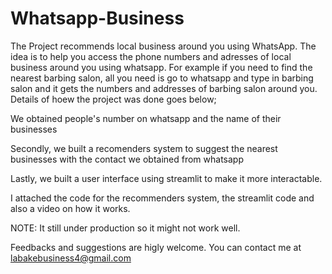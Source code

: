 # Whatsapp-Business
The Project recommends local business around you using WhatsApp.
The idea is to help you access the phone numbers and adresses of local business around you using whatsapp. For example if you need to find the nearest barbing salon, all you need is go to whatsapp and type in barbing salon and it gets the numbers and addresses of barbing salon around you.
Details of hoew the project was done goes below;

We obtained people's number on whatsapp and the name of their businesses

Secondly, we built a recomenders system to suggest the nearest businesses with the contact we obtained from whatsapp

Lastly, we built a user interface using streamlit to make it more interactable.

I attached the code for the recommenders system, the streamlit code and also a video on how it works.

NOTE: It still under production so it might not work well.

Feedbacks and suggestions are higly welcome. You can contact me at labakebusiness4@gmail.com
